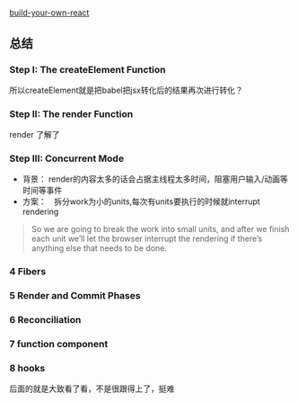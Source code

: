 #
[build-your-own-react](https://pomb.us/build-your-own-react/)

## 总结
### Step I: The createElement Function
所以createElement就是把babel把jsx转化后的结果再次进行转化？

### Step II: The render Function
render  了解了


### Step III: Concurrent Mode
* 背景： render的内容太多的话会占据主线程太多时间，阻塞用户输入/动画等时间等事件
* 方案：　拆分work为小的units,每次有units要执行的时候就interrupt rendering
> So we are going to break the work into small units, and after we finish each unit we’ll let the browser interrupt the rendering if there’s anything else that needs to be done.

### 4 Fibers
### 5 Render and Commit Phases
### 6 Reconciliation
### 7 function component
### 8 hooks

后面的就是大致看了看，不是很跟得上了，挺难

